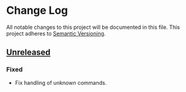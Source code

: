 # Change Log
All notable changes to this project will be documented in this file.
This project adheres to [Semantic Versioning](http://semver.org/).

## [Unreleased][unreleased]
### Fixed
- Fix handling of unknown commands.

[unreleased]: https://github.com/ryuslash/gitto/commits/master
